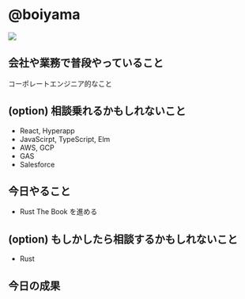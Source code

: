 # @boiyama

![](https://avatars2.githubusercontent.com/u/12344093?s=100&v=4)

## 会社や業務で普段やっていること
コーポレートエンジニア的なこと

## (option) 相談乗れるかもしれないこと
- React, Hyperapp
- JavaScirpt, TypeScript, Elm
- AWS, GCP
- GAS
- Salesforce

## 今日やること
- Rust The Book を進める

## (option) もしかしたら相談するかもしれないこと
- Rust

## 今日の成果
